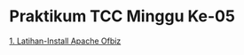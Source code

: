 # Praktikum TCC Minggu Ke-05

[1. Latihan-Install Apache Ofbiz](/minggu-05/latihan-minggu-05.md) <br/>
